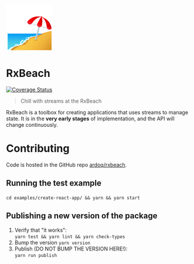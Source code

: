 ![Beach with umbrella](docs/beach_with_umbrella.png)

# RxBeach
[![Coverage Status](https://coveralls.io/repos/github/ardoq/rxbeach/badge.svg?branch=master)](https://coveralls.io/github/ardoq/rxbeach?branch=master)
> Chill with streams at the RxBeach

RxBeach is a toolbox for creating applications that uses streams to manage
state. It is in the **very early stages** of implementation, and the API will
change continuously.


# Contributing
Code is hosted in the GitHub repo [ardoq/rxbeach](https://github.com/ardoq/rxbeach).

## Running the test example
`cd examples/create-react-app/ && yarn && yarn start`

## Publishing a new version of the package
1. Verify that "it works":  
   `yarn test && yarn lint && yarn check-types`
2. Bump the version
   `yarn version`
2. Publish (DO NOT BUMP THE VERSION HERE!):  
   `yarn run publish`

